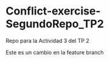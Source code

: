 # Conflict-exercise-SegundoRepo_TP2
Repo para la Actividad 3 del TP 2

Este es un cambio en la feature branch
